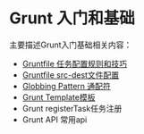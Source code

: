 # Grunt 入门和基础

主要描述Grunt入门基础相关内容：
+ [Gruntfile 任务配置规则和技巧](config_rule_skill.md)
+ [Gruntfile src-dest文件配置](src-dest.md)
+ [Globbing Pattern 通配符](globbing_pattern.md)
+ [Grunt Template模板](template.md)
+ Grunt registerTask任务注册
+ Grunt API 常用api